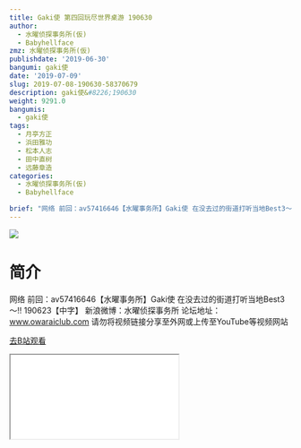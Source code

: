 ```yaml
---
title: Gaki使 第四回玩尽世界桌游 190630
author:
  - 水曜侦探事务所(仮)
  - Babyhellface
zmz: 水曜侦探事务所(仮)
publishdate: '2019-06-30'
bangumi: gaki使
date: '2019-07-09'
slug: 2019-07-08-190630-58370679
description: gaki使&#8226;190630
weight: 9291.0
bangumis:
  - gaki使
tags:
  - 月亭方正
  - 浜田雅功
  - 松本人志
  - 田中直树
  - 远藤章造
categories:
  - 水曜侦探事务所(仮)
  - Babyhellface

brief: "网络 前回：av57416646【水曜事务所】Gaki使 在没去过的街道打听当地Best3～!! 190623【中字】 新浪微博：水曜侦探事务所 论坛地址：www.owaraiclub.com 请勿将视频链接分享至外网或上传至YouTube等视频网站"
---
```

![](https://raw.githubusercontent.com/tcgriffith/owaraisite/master/static/tmpimg/9964c809849baeff04ce3443b9c3e1439ca1ca95.jpg.480.jpg)
# 简介  
网络
前回：av57416646【水曜事务所】Gaki使 在没去过的街道打听当地Best3～!! 190623【中字】
新浪微博：水曜侦探事务所 论坛地址：www.owaraiclub.com
请勿将视频链接分享至外网或上传至YouTube等视频网站  

[去B站观看](https://www.bilibili.com/video/av58370679/)
<div class ="resp-container"><iframe class="testiframe" src="//player.bilibili.com/player.html?aid=58370679"", scrolling="no", allowfullscreen="true" > </iframe></div> 
